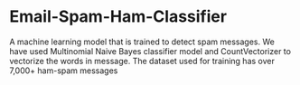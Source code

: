 # Email-Spam-Ham-Classifier
A machine learning model that is trained to detect spam messages. We have used Multinomial Naive Bayes classifier model and CountVectorizer to vectorize the words in message. The dataset used for training has over 7,000+ ham-spam messages
